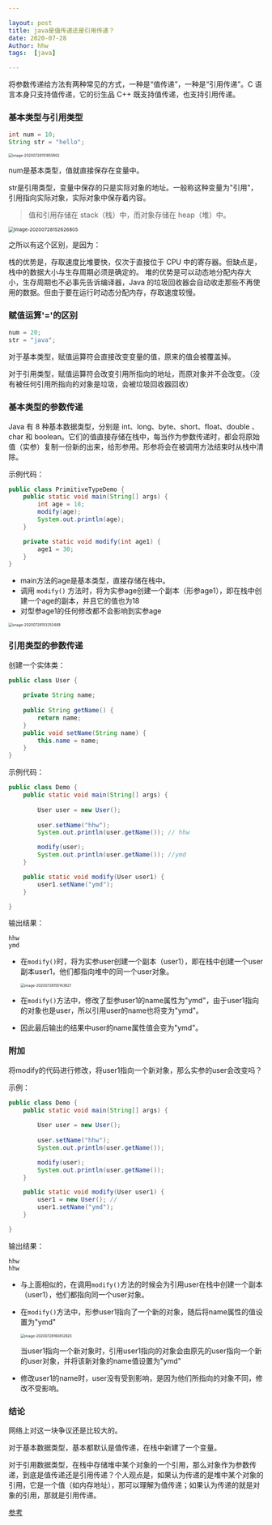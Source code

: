 ```yaml
---

layout: post
title: java是值传递还是引用传递？
date: 2020-07-28
Author: hhw
tags:  [java]

---
```


将参数传递给方法有两种常见的方式，一种是“值传递”，一种是“引用传递”。C 语言本身只支持值传递，它的衍生品 C++ 既支持值传递，也支持引用传递。

### 基本类型与引用类型

```java
int num = 10;
String str = "hello";
```

<img src="https://raw.githubusercontent.com/SensationG/images/master/20200728162839.png" alt="image-20200728151855902" style="zoom:50%;" />

num是基本类型，值就直接保存在变量中。

str是引用类型，变量中保存的只是实际对象的地址。一般称这种变量为"引用"，引用指向实际对象，实际对象中保存着内容。

>  值和引用存储在 stack（栈）中，而对象存储在 heap（堆）中。

<img src="https://raw.githubusercontent.com/SensationG/images/master/20200728162856.png" alt="image-20200728152626805" style="zoom:67%;" />

之所以有这个区别，是因为：

栈的优势是，存取速度比堆要快，仅次于直接位于 CPU 中的寄存器。但缺点是，栈中的数据大小与生存周期必须是确定的。
堆的优势是可以动态地分配内存大小，生存周期也不必事先告诉编译器，Java 的垃圾回收器会自动收走那些不再使用的数据。但由于要在运行时动态分配内存，存取速度较慢。

### 赋值运算'='的区别

```java
num = 20;
str = "java";
```

对于基本类型，赋值运算符会直接改变变量的值，原来的值会被覆盖掉。

对于引用类型，赋值运算符会改变引用所指向的地址，而原对象并不会改变。（没有被任何引用所指向的对象是垃圾，会被垃圾回收器回收）

### 基本类型的参数传递

Java 有 8 种基本数据类型，分别是 int、long、byte、short、float、double 、char 和 boolean。它们的值直接存储在栈中，每当作为参数传递时，都会将原始值（实参）复制一份新的出来，给形参用。形参将会在被调用方法结束时从栈中清除。

示例代码：

```java
public class PrimitiveTypeDemo {
    public static void main(String[] args) {
        int age = 18;
        modify(age);
        System.out.println(age);
    }

    private static void modify(int age1) {
        age1 = 30;
    }
}
```

- main方法的age是基本类型，直接存储在栈中。
- 调用 `modify()` 方法时，将为实参age创建一个副本（形参age1），即在栈中创建一个age的副本，并且它的值也为18
- 对型参age1的任何修改都不会影响到实参age

<img src="https://raw.githubusercontent.com/SensationG/images/master/20200728162901.png" alt="image-20200728153253489" style="zoom:50%;" />

### 引用类型的参数传递

创建一个实体类：

```java
public class User {
  
    private String name;
  
    public String getName() {
        return name;
    }
    public void setName(String name) {
        this.name = name;
    }
}
```

示例代码：

```java
public class Demo {
    public static void main(String[] args) {
      
        User user = new User();
        
        user.setName("hhw");
        System.out.println(user.getName()); // hhw

        modify(user);
        System.out.println(user.getName()); //ymd
    }

    public static void modify(User user1) {
        user1.setName("ymd");
    }

}
```

输出结果：

```
hhw
ymd
```

- 在`modify()`时，将为实参user创建一个副本（user1），即在栈中创建一个user副本user1，他们都指向堆中的同一个user对象。

  <img src="https://raw.githubusercontent.com/SensationG/images/master/20200728162908.png" alt="image-20200728155143621" style="zoom:50%;" />

- 在`modify()`方法中，修改了型参user1的name属性为"ymd"，由于user1指向的对象也是user，所以引用user的name也将变为"ymd"。

- 因此最后输出的结果中user的name属性值会变为"ymd"。

### 附加

将modify的代码进行修改，将user1指向一个新对象，那么实参的user会改变吗？

示例：

```java
public class Demo {
    public static void main(String[] args) {
      
        User user = new User();
        
        user.setName("hhw");
        System.out.println(user.getName()); 

        modify(user);
        System.out.println(user.getName()); 
    }

    public static void modify(User user1) {
        user1 = new User(); // 
        user1.setName("ymd");
    }

}
```

输出结果：

```
hhw
hhw
```

- 与上面相似的，在调用`modify()`方法的时候会为引用user在栈中创建一个副本（user1），他们都指向同一个user对象。

- 在`modify()`方法中，形参user1指向了一个新的对象，随后将name属性的值设置为"ymd"

  <img src="https://raw.githubusercontent.com/SensationG/images/master/20200728162912.png" alt="image-20200728160812925" style="zoom:50%;" />

  当user1指向一个新对象时，引用user1指向的对象会由原先的user指向一个新的user对象，并将该新对象的name值设置为"ymd"

- 修改user1的name时，user没有受到影响，是因为他们所指向的对象不同，修改不受影响。

### 结论

网络上对这一块争议还是比较大的。

对于基本数据类型，基本都默认是值传递，在栈中新建了一个变量。

对于引用数据类型，在栈中存储堆中某个对象的一个引用，那么对象作为参数传递，到底是值传递还是引用传递？个人观点是，如果认为传递的是堆中某个对象的引用，它是一个值（如内存地址），那可以理解为值传递；如果认为传递的就是对象的引用，那就是引用传递。

[参考](https://blog.csdn.net/qing_gee/article/details/105650149?utm_medium=distribute.pc_relevant.none-task-blog-BlogCommendFromMachineLearnPai2-2.channel_param&depth_1-utm_source=distribute.pc_relevant.none-task-blog-BlogCommendFromMachineLearnPai2-2.channel_param)

